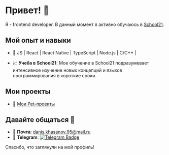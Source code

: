 # Привет! 👋

Я - frontend developer. В данный момент я активно обучаюсь в [School21](https://21-school.ru/).

## Мой опыт и навыки

- 🚀  JS | React | React Native | TypeScript | Node.js | C/C++ |


- 📈 **Учеба в School21**: Мое обучение в School21 подразумевает интенсивное изучение новых концепций и языков программирования в короткие сроки.

## Мои проекты

- 📂 [Mои Pet-проекты](https://github.com/DanisKhasanov?tab=repositories)

## Давайте общаться 🤙

- 📧 **Почта**: [danis.khasanov.95@mail.ru](mailto:danis.khasanov.95@mail.ru)
- 📱 **Telegram**: [![Telegram Badge](https://img.shields.io/badge/-DanisKhasanov-blue?style=flat&logo=Telegram&logoColor=white)](https://t.me/DanisKhasanov)

Спасибо, что заглянули на мой профиль!

